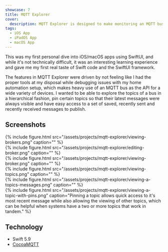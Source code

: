 ```yaml
---
showcase: 7
title: MQTT Explorer
cover:
  description: MQTT Explorer is designed to make monitoring an MQTT bus easier by providing a lightweight app with topic subscriptions, monitoring of latest messages and publishing new messages.
tags:
  - iOS App
  - iPadOS App
  - macOS App
---
```


This was my first personal dive into iOS/macOS apps using SwiftUI, and while
it's not technically difficult, it was an interesting learning experience and
gave me my first real taste of Swift code and the SwiftUI framework.

The features in MQTT Explorer were driven by not feeling like I had the proper
tools at my disposal while debugging issues with my home automation setup,
which makes heavy use of an MQTT bus as the API for a wide variety of devices.
I wanted to be able to explore the topics of a bus in a hierarchical fashion,
pin certain topics so that their latest messages were always visible and have
easy access to a set of saved, recently sent and recently received messages to
publish.

## Screenshots
<div class="not-prose grid grid-cols-1 gap-x-8 gap-8 justify-center md:grid-cols-2">
  <div class="h-[600px]">
    {% include figure.html src="/assets/projects/mqtt-explorer/viewing-brokers.png" caption="" %}
  </div>
  <div class="h-[600px]">
    {% include figure.html src="/assets/projects/mqtt-explorer/editing-broker.png" caption="" %}
  </div>
  <div class="h-[600px]">
    {% include figure.html src="/assets/projects/mqtt-explorer/viewing-broker.png" caption="" %}
  </div>
  <div class="h-[600px]">
    {% include figure.html src="/assets/projects/mqtt-explorer/viewing-topics.png" caption="" %}
  </div>
  <div class="h-[600px]">
    {% include figure.html src="/assets/projects/mqtt-explorer/viewing-a-topics-messages.png" caption="" %}
  </div>
  <div class="h-[600px]">
    {% include figure.html src="/assets/projects/mqtt-explorer/viewing-a-topic-with-pins.png" caption="Pinning a topic allows quick access to it's most recent message while also allowing the viewing of other topics, which can be helpful when systems have a two or more topics that work in tandem." %}
  </div>
</div>

## Technology
- Swift 5.9
- [CocoaMQTT](https://github.com/emqx/CocoaMQTT)
